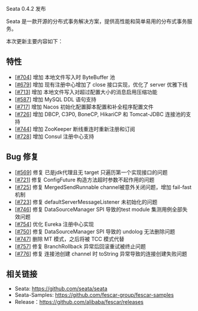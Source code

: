 Seata 0.4.2 发布

Seata 是一款开源的分布式事务解决方案，提供高性能和简单易用的分布式事务服务。

本次更新主要内容如下：

## 特性

- [[#704](https://github.com/seata/seata/pull/704)] 增加 本地文件写入时 ByteBuffer 池
- [[#679](https://github.com/seata/seata/issues/679)] 增加 现有注册中心增加了 close 接口实现，优化了 server 优雅下线 
- [[#713](https://github.com/seata/seata/pull/713)] 增加 本地文件写入对超过配置大小的消息启用压缩功能  
- [[#587](https://github.com/seata/seata/issues/587)] 增加 MySQL DDL 语句支持 
- [[#717](https://github.com/seata/seata/pull/717)] 增加 Nacos 初始化配置脚本配置和补全程序配置文件
- [[#726](https://github.com/seata/seata/pull/726)] 增加 DBCP, C3P0, BoneCP, HikariCP 和 Tomcat-JDBC 连接池的支持
- [[#744](https://github.com/seata/seata/pull/744)] 增加 ZooKeeper 断线重连时重新注册和订阅
- [[#728](https://github.com/seata/seata/pull/728)] 增加 Consul 注册中心支持

## Bug 修复

- [[#569](https://github.com/seata/seata/pull/695)] 修复 已是jdk代理且无 target 只遍历第一个实现接口的问题
- [[#721](https://github.com/seata/seata/pull/721)] 修复 ConfigFuture 构造方法超时参数不起作用的问题
- [[#725](https://github.com/seata/seata/pull/725)] 修复 MergedSendRunnable channel被意外关闭问题，增加 fail-fast 机制
- [[#723](https://github.com/seata/seata/pull/723)] 修复 defaultServerMessageListener 未初始化的问题
- [[#746](https://github.com/seata/seata/pull/746)] 修复 DataSourceManager SPI 导致的test module 集测用例全部失效问题
- [[#754](https://github.com/seata/seata/pull/754)] 优化 Eureka 注册中心实现
- [[#750](https://github.com/seata/seata/pull/750)] 修复 DataSourceManager SPI 导致的 undolog 无法删除问题
- [[#747](https://github.com/seata/seata/pull/747)] 删除 MT 模式，之后将被 TCC 模式代替 
- [[#757](https://github.com/seata/seata/pull/757)] 修复 BranchRollback 异常后回滚重试被终止问题
- [[#776](https://github.com/seata/seata/pull/776)] 修复 连接池创建 channel 时 toString 异常导致的连接创建失败问题



## 相关链接
- Seata: https://github.com/seata/seata 
- Seata-Samples: https://github.com/fescar-group/fescar-samples   
- Release：https://github.com/alibaba/fescar/releases
